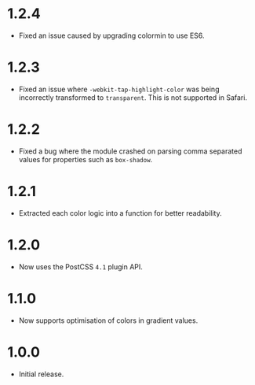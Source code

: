 # 1.2.4

* Fixed an issue caused by upgrading colormin to use ES6.

# 1.2.3

* Fixed an issue where `-webkit-tap-highlight-color` was being incorrectly
  transformed to `transparent`. This is not supported in Safari.

# 1.2.2

* Fixed a bug where the module crashed on parsing comma separated values for
  properties such as `box-shadow`.

# 1.2.1

* Extracted each color logic into a function for better readability.

# 1.2.0

* Now uses the PostCSS `4.1` plugin API.

# 1.1.0

* Now supports optimisation of colors in gradient values.

# 1.0.0

* Initial release.
